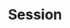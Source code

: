 ---
git: https://github.com/oxen-io
guide: https://getsession.org/assets/downloads/Session-Brandmarks.zip
instagram: https://instagram.com/getsession
logohandle: getsession
sort: session
title: Session
twitter: https://x.com/session_app
website: https://getsession.org/
youtube: https://youtube.com/@sessionmessenger
---